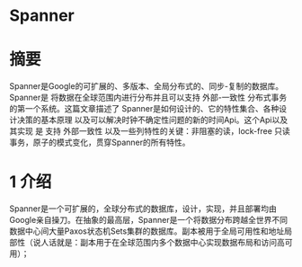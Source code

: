 # Spanner

# 摘要
Spanner是Google的可扩展的、多版本、全局分布式的、同步-复制的数据库。Spanner是 将数据在全球范围内进行分布并且可以支持 外部-一致性 分布式事务的第一个系统。这篇文章描述了 Spanner是如何设计的、它的特性集合、各种设计决策的基本原理 以及可以解决时钟不确定性问题的新的时间Api。这个Api以及其实现 是 支持 外部一致性 以及一些列特性的关键：非阻塞的读，lock-free 只读事务，原子的模式变化，贯穿Spanner的所有特性。
 
# 1 介绍
Spanner是一个可扩展的，全球分布式的数据库，设计，实现，并且部署均由Google亲自操刀。在抽象的最高层，Spanner是一个将数据分布跨越全世界不同数据中心间大量Paxos状态机Sets集群的数据库。副本被用于全局可用性和地址局部性（说人话就是：副本用于在全球范围内多个数据中心实现数据布局和访问高可用）；
